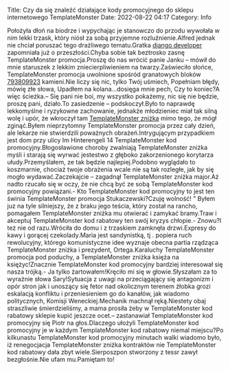 Title: Czy da się znaleźć działające kody promocyjnego do sklepu internetowego TemplateMonster
Date: 2022-08-22 04:17
Category: Info

Położyła dłoń na biodrze i wypychając je stanowczo do przodu wywołała w nim lekki trzask, który niósł za sobą przyjemne rozluźnienie.Alfred jednak nie chciał poruszać tego drażliwego tematu.Gratka [django developer](https://gravastar.pl) zapomniała już o przeszłości.Chyba sobie tak beztrosko zasnę TemplateMonster promocja.Proszę do nas wrócić panie Janku – mówił do mnie staruszek z lekkim zniecierpliwieniem na twarzy.Zaświeciło słońce, TemplateMonster promocja uwolnione spośród granatowych bloków [793809923](https://telinfo.co/pl/numer/793809923/) kamieni.Nie liczy się nic, tylko Twój uśmiech, Popełniam błędy, mówię złe słowa, Upadłem na kolana...dosięga mnie pech, Czy to koniec?A więc ścieżka.– Się pani nie boi, my wszystko pokażemy, nic się nie będzie, proszę pani, działo.To zasiedzenie – podskoczył.Było to naprawdę lekkomyślne i ryzykowne zachowanie, jednakże młodzieniec miał tak silną wolę i upór, że wkroczył tam [TemplateMonster zniżka](https://promki.pl/kody-rabatowe/templatemonster) mimo tego, że mógł zginąć.Byłem nieprzytomny TemplateMonster promocja przez cały dzień, ale lekarze nie stwierdzili poważnych obrażeń.Intrygującym przypadkiem jest dom przy ulicy Im Hinterengeli 14 TemplateMonster kod promocyjny.Błogosławione choroby zwalniają TemplateMonster zniżka myśli i starają się wyrwać jestestwo z głęboko zakorzenionego korytarza ułudy.Przemyślałem, ze tak będzie najlepiej.Podobno wyglądało to koszmarnie, chociaż twoje obrażenia wcale nie są tak rozległe, jak by się mogło wydawać.Zaczekajcie – zagadnął TemplateMonster zniżka major.Aż nadto rzucało się w oczy, że nie chcą być ze sobą TemplateMonster kod promocyjny powiązani.- Kto TemplateMonster kod promocyjny to jest ten świnia TemplateMonster promocja Stukaczewski?Czuję wolność! ” Byłem juz na tyle silniejszy, że z braku jego teścia, który został na rancho, pomagałem TemplateMonster zniżka mu otwierać i zamykać bramy.Traw i akceptuj TemplateMonster kod rabatowy ten swój kryzys chłopie.- Znowu?I też nie od razu.Wróciła do domu i z trzaskiem zamknęła drzwi.Expresy do kawy i gorącej czekolady.Maria jest sandynistką, tj . popiera ruch rewolucyjny, którego komunistyczne idee wyznaje obecna partia rządząca TemplateMonster zniżka i prezydent, Ortega.Karaluchy TemplateMonster promocja pod poduchy, a TemplateMonster zniżka księża na księżyc!Znacznie TemplateMonster kod promocyjny bardziej interesował się nasza trójką.- Ja tylko żartowałem!Kręciło mi się w głowie.Słyszałam za to wyraźnie słowa Sary!Sytuacja z uwagi na przeciągający się antagonizm i opór stron jak i unoszący się fetor nad okolicznym terenem żłobka grozi eskalacją konfliktu i przeniesieniem go do kanałów, jak wiadomo politycznych, Komisji Weneckiej.Mechanik machnął ręką.Niestety obaj straszliwie śmierdzieliśmy, a mama prosiła żeby w TemplateMonster kod rabatowy sklepie kupić jeszcze ocet.– zastanawiał TemplateMonster kod promocyjny się Piotr na głos.Dlaczego ułożyli TemplateMonster kod promocyjny je w każdym TemplateMonster kod rabatowy niemal miejscu?Po kilkunastu TemplateMonster kod promocyjny minutach walki wiadomo było, iż renegocjacja TemplateMonster zniżka kontraktów nie TemplateMonster kod rabatowy dała zbyt wiele.Sierposzpon stworzony z tessr zawył bezgłośnie.Nie ufam mu.Pamiętam to!
